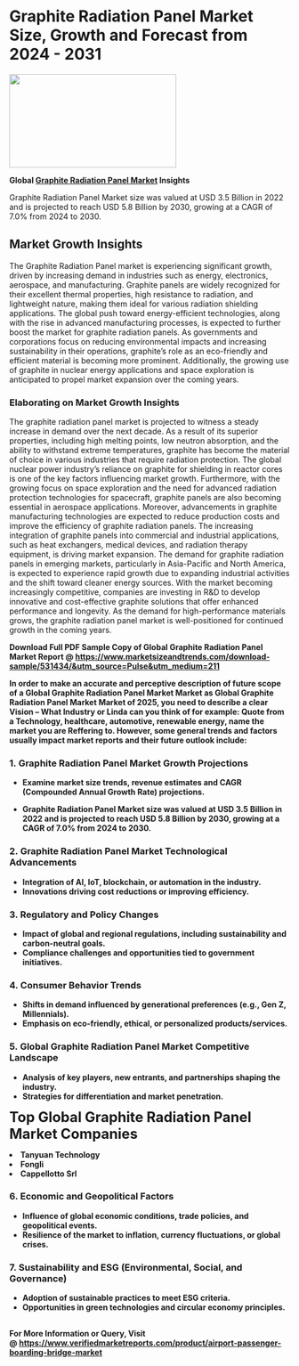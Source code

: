 <H1>Graphite Radiation Panel Market Size, Growth and Forecast from 2024 - 2031</H1><img class="aligncenter size-medium wp-image-584254" src="https://thirdeyenews.in/wp-content/uploads/2024/09/Global-Market-Research-300x168.jpeg" alt="" width="300" height="168" /><p><strong>Global&nbsp;<a href="https://www.marketsizeandtrends.com/download-sample/531434/&amp;utm_source=Pulse&amp;utm_medium=211">Graphite Radiation Panel Market</a> Insights</strong></p><p>Graphite Radiation Panel Market size was valued at USD 3.5 Billion in 2022 and is projected to reach USD 5.8 Billion by 2030, growing at a CAGR of 7.0% from 2024 to 2030.</p><p><h2>Market Growth Insights</h2> The Graphite Radiation Panel market is experiencing significant growth, driven by increasing demand in industries such as energy, electronics, aerospace, and manufacturing. Graphite panels are widely recognized for their excellent thermal properties, high resistance to radiation, and lightweight nature, making them ideal for various radiation shielding applications. The global push toward energy-efficient technologies, along with the rise in advanced manufacturing processes, is expected to further boost the market for graphite radiation panels. As governments and corporations focus on reducing environmental impacts and increasing sustainability in their operations, graphite’s role as an eco-friendly and efficient material is becoming more prominent. Additionally, the growing use of graphite in nuclear energy applications and space exploration is anticipated to propel market expansion over the coming years. <p><strong></strong></p> <h3>Elaborating on Market Growth Insights</h3> The graphite radiation panel market is projected to witness a steady increase in demand over the next decade. As a result of its superior properties, including high melting points, low neutron absorption, and the ability to withstand extreme temperatures, graphite has become the material of choice in various industries that require radiation protection. The global nuclear power industry’s reliance on graphite for shielding in reactor cores is one of the key factors influencing market growth. Furthermore, with the growing focus on space exploration and the need for advanced radiation protection technologies for spacecraft, graphite panels are also becoming essential in aerospace applications. Moreover, advancements in graphite manufacturing technologies are expected to reduce production costs and improve the efficiency of graphite radiation panels. The increasing integration of graphite panels into commercial and industrial applications, such as heat exchangers, medical devices, and radiation therapy equipment, is driving market expansion. The demand for graphite radiation panels in emerging markets, particularly in Asia-Pacific and North America, is expected to experience rapid growth due to expanding industrial activities and the shift toward cleaner energy sources. With the market becoming increasingly competitive, companies are investing in R&D to develop innovative and cost-effective graphite solutions that offer enhanced performance and longevity. As the demand for high-performance materials grows, the graphite radiation panel market is well-positioned for continued growth in the coming years. <p><strong></p><p><span class=""><strong>Download Full PDF Sample Copy of Global Graphite Radiation Panel Market Report</strong> @ <a href="https://www.marketsizeandtrends.com/download-sample/531434/&amp;utm_source=Pulse&amp;utm_medium=211" target="_blank">https://www.marketsizeandtrends.com/download-sample/531434/&amp;utm_source=Pulse&amp;utm_medium=211</a></span></p><p>In order to make an accurate and perceptive description of future scope of a Global&nbsp;Graphite Radiation Panel Market Market as Global&nbsp;Graphite Radiation Panel Market Market of 2025, you need to describe a clear Vision &ndash; What Industry or Linda can you think of for example: Quote from a Technology, healthcare, automotive, renewable energy, name the market you are Reffering to. However, some general trends and factors usually impact market reports and their future outlook include:</p><h3>1.&nbsp;<strong>Graphite Radiation Panel Market Growth Projections</strong></h3><ul><li>Examine market size trends, revenue estimates and CAGR (Compounded Annual Growth Rate) projections.</li><li><p>Graphite Radiation Panel Market size was valued at USD 3.5 Billion in 2022 and is projected to reach USD 5.8 Billion by 2030, growing at a CAGR of 7.0% from 2024 to 2030.</p></li></ul><h3>2.&nbsp;<strong>Graphite Radiation Panel Market Technological Advancements</strong></h3><ul><li>Integration of AI, IoT, blockchain, or automation in the industry.</li><li>Innovations driving cost reductions or improving efficiency.</li></ul><h3>3.&nbsp;<strong>Regulatory and Policy Changes</strong></h3><ul><li>Impact of global and regional regulations, including sustainability and carbon-neutral goals.</li><li>Compliance challenges and opportunities tied to government initiatives.</li></ul><h3>4.&nbsp;<strong>Consumer Behavior Trends</strong></h3><ul><li>Shifts in demand influenced by generational preferences (e.g., Gen Z, Millennials).</li><li>Emphasis on eco-friendly, ethical, or personalized products/services.</li></ul><h3>5.&nbsp;<strong>Global Graphite Radiation Panel Market Competitive Landscape</strong></h3><ul><li>Analysis of key players, new entrants, and partnerships shaping the industry.</li><li>Strategies for differentiation and market penetration.</li></ul><p data-pm-slice="1 1 []"><span style="color: inherit; font-family: inherit; font-size: 25px;">Top Global Graphite Radiation Panel Market Companies</span></p><div class="" data-test-id=""><p><li>Tanyuan Technology</li><li> Fongli</li><li> Cappellotto Srl</li></p></div><h3>6.&nbsp;<strong>Economic and Geopolitical Factors</strong></h3><ul><li>Influence of global economic conditions, trade policies, and geopolitical events.</li><li>Resilience of the market to inflation, currency fluctuations, or global crises.</li></ul><h3>7.&nbsp;<strong>Sustainability and ESG (Environmental, Social, and Governance)</strong></h3><ul><li>Adoption of sustainable practices to meet ESG criteria.</li><li>Opportunities in green technologies and circular economy principles.</li></ul><h2><strong style="font-size: 14px;">For More Information or Query, Visit @&nbsp;</strong><a style="background-color: #ffffff; font-size: 14px;" href="https://www.marketsizeandtrends.com/report/graphite-radiation-panel-market/" target="_blank">https://www.verifiedmarketreports.com/product/airport-passenger-boarding-bridge-market</a></h2>
